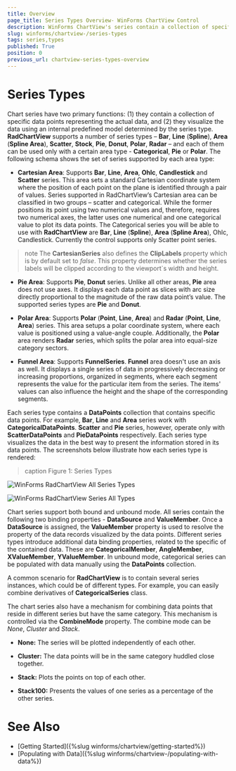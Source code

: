 ```yaml
---
title: Overview
page_title: Series Types Overview- WinForms ChartView Control
description: WinForms ChartView's series contain a collection of specific data points and visualize the data according to a predefined model depending on the series type. 
slug: winforms/chartview-/series-types
tags: series,types
published: True
position: 0
previous_url: chartview-series-types-overview
---
```


# Series Types

Chart series have two primary functions: (1) they contain a collection of specific data points representing the actual data, and (2) they visualize the data using an internal predefined model determined by the series type. __RadChartView__ supports a number of series types – __Bar__, __Line__ (__Spline__), __Area__ (__Spline Area__), __Scatter__, __Stock__, __Pie__, __Donut__, __Polar__, __Radar__ – and each of them can be used only with a certain area type - __Categorical__, __Pie__ or __Polar__. The following schema shows the set of series supported by each area type:

* __Cartesian Area__: Supports __Bar__, __Line__, __Area__, __Ohlc__, __Candlestick__ and __Scatter__ series. This area sets a standard Cartesian coordinate system where the position of each point on the plane is identified through a pair of values. Series supported in RadChartView’s Cartesian area can be classified in two groups – scatter and categorical. While the former positions its point using two numerical values and, therefore, requires two numerical axes, the latter uses one numerical and one categorical value to plot its data points. The Categorical series you will be able to use with __RadChartView__ are __Bar__, __Line__ (__Spline__), __Area__ (__Spline Area__), Ohlc, Candlestick. Currently the control supports only Scatter point series.

>note The **CartesianSeries** also defines the **ClipLabels** property which is by default set to *false*. This property determines whether the series labels will be clipped according to the viewport`s width and height.

* __Pie Area__: Supports __Pie__, __Donut__ series. Unlike all other areas, __Pie__ area does not use axes. It displays each data point as slices with arc size directly proportional to the magnitude of the raw data point’s value. The supported series types are __Pie__ and __Donut__.

* __Polar Area__: Supports __Polar__ (__Point__, __Line__, __Area__) and __Radar__ (__Point__, __Line__, __Area__) series. This area setups a polar coordinate system, where each value is positioned using a value-angle couple. Additionally, the __Polar__ area renders __Radar__ series, which splits the polar area into equal-size category sectors.

* **Funnel Area**: Supports **FunnelSeries**. **Funnel** area doesn't use an axis as well. It displays a single series of data in progressively decreasing or increasing proportions, organized in segments, where each segment represents the value for the particular item from the series. The items' values can also influence the height and the shape of the corresponding segments.

Each series type contains a __DataPoints__ collection that contains specific data points. For example, __Bar__, __Line__ and __Area__ series work with __CategoricalDataPoints__. __Scatter__ and __Pie__ series, however, operate only with __ScatterDataPoints__ and __PieDataPoints__ respectively. Each series type visualizes the data in the best way to present the information stored in its data points. The screenshots below illustrate how each series type is rendered: 

>caption Figure 1: Series Types

![WinForms RadChartView All Series Types](images/chartview-series-types-overview001.png)

![WinForms RadChartView Series All Types](images/chartview-series-types-overview002.png)

Chart series support both bound and unbound mode. All series contain the following two binding properties - __DataSource__ and __ValueMember__. Once a __DataSource__ is assigned, the __ValueMember__ property is used to resolve the property of the data records visualized by the data points. Different series types introduce additional data binding properties, related to the specific of the contained data. These are __CategoricalMember__, __AngleMember__, __XValueMember__, __YValueMember__. In unbound mode, categorical series can be populated with data manually using the __DataPoints__ collection.

A common scenario for __RadChartView__ is to contain several series instances, which could be of different types. For example, you can easily combine derivatives of __CategoricalSeries__ class.

The chart series also have a mechanism for combining data points that reside in different series but have the same category. This mechanism is controlled via the __CombineMode__ property. The combine mode can be *None*, *Cluster* and *Stack*.        

* __None:__ The series will be plotted independently of each other.

* __Cluster:__ The data points will be in the same category huddled close together.

* __Stack:__ Plots the points on top of each other.

* __Stack100:__ Presents the values of one series as a percentage of the other series.

# See Also

* [Getting Started]({%slug winforms/chartview/getting-started%})
* [Populating with Data]({%slug winforms/chartview-/populating-with-data%})

